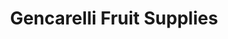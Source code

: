 ---
title: "Gencarelli Fruit Supplies"
url: /preston/gencarelli-fruit-supplies/
shop: Gemüse & Obst
---